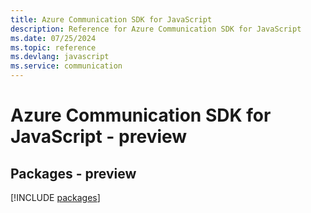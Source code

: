 ```yaml
---
title: Azure Communication SDK for JavaScript
description: Reference for Azure Communication SDK for JavaScript
ms.date: 07/25/2024
ms.topic: reference
ms.devlang: javascript
ms.service: communication
---
```

# Azure Communication SDK for JavaScript - preview
## Packages - preview
[!INCLUDE [packages](communication-index.md)]